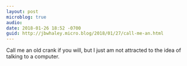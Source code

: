 ```yaml
---
layout: post
microblog: true
audio: 
date: 2018-01-26 18:52 -0700
guid: http://jbwhaley.micro.blog/2018/01/27/call-me-an.html
---
```

Call me an old crank if you will, but I just am not attracted to the idea of talking to a computer.
